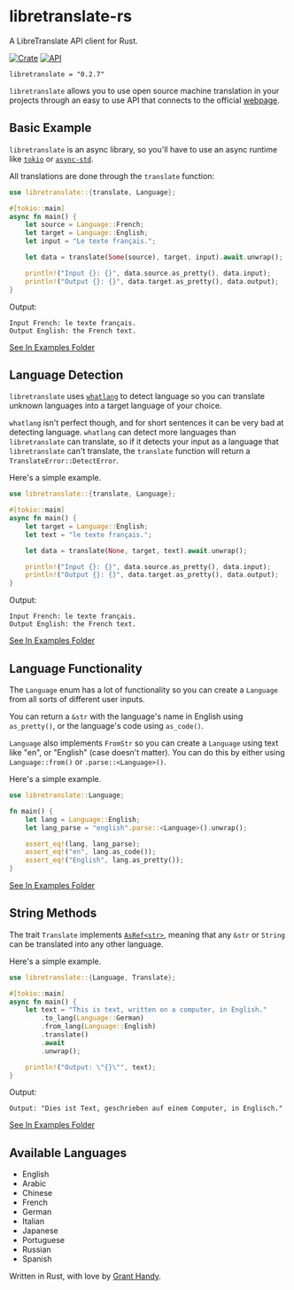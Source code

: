 # libretranslate-rs
A LibreTranslate API client for Rust.

[![Crate](https://img.shields.io/crates/v/libretranslate.svg)](https://crates.io/crates/libretranslate)
[![API](https://docs.rs/libretranslate/badge.svg)](https://docs.rs/libretranslate)
```
libretranslate = "0.2.7"
```

`libretranslate` allows you to use open source machine translation in your projects through an easy to use API that connects to the official [webpage](https://libretranslate.com/).

## Basic Example
`libretranslate` is an async library, so you'll have to use an async runtime like [`tokio`](https://crates.io/crates/tokio) or [`async-std`](https://crates.io/crates/async-std).

All translations are done through the `translate` function:
```rust
use libretranslate::{translate, Language};

#[tokio::main]
async fn main() {
    let source = Language::French;
    let target = Language::English;
    let input = "Le texte français.";

    let data = translate(Some(source), target, input).await.unwrap();

    println!("Input {}: {}", data.source.as_pretty(), data.input);
    println!("Output {}: {}", data.target.as_pretty(), data.output);
}
```

Output:
```
Input French: le texte français.
Output English: the French text.
```

[See In Examples Folder](https://github.com/DefunctLizard/libretranslate-rs/blob/main/examples/basic.rs)

## Language Detection
`libretranslate` uses [`whatlang`](https://crates.io/crates/whatlang) to detect language so you can translate unknown languages into a target language of your choice.

`whatlang` isn't perfect though, and for short sentences it can be very bad at detecting language. `whatlang` can detect more languages than `libretranslate` can translate, so if it detects your input as a language that `libretranslate` can't translate, the `translate` function will return a `TranslateError::DetectError`.

Here's a simple example.
```rust
use libretranslate::{translate, Language};

#[tokio::main]
async fn main() {
    let target = Language::English;
    let text = "le texte français.";

    let data = translate(None, target, text).await.unwrap();

    println!("Input {}: {}", data.source.as_pretty(), data.input);
    println!("Output {}: {}", data.target.as_pretty(), data.output);
}
```

Output:
```
Input French: le texte français.
Output English: the French text.
```

[See In Examples Folder](https://github.com/DefunctLizard/libretranslate-rs/blob/main/examples/detect.rs)

## Language Functionality
The `Language` enum has a lot of functionality so you can create a `Language` from all sorts of different user inputs.

You can return a `&str` with the language's name in English using `as_pretty()`, or the language's code using `as_code()`.

`Language` also implements `FromStr` so you can create a `Language` using text like "en", or "English" (case doesn't matter). You can do this by either using `Language::from()` or `.parse::<Language>()`.

Here's a simple example.
```rust
use libretranslate::Language;

fn main() {
    let lang = Language::English;
    let lang_parse = "english".parse::<Language>().unwrap();

    assert_eq!(lang, lang_parse);
    assert_eq!("en", lang.as_code());
    assert_eq!("English", lang.as_pretty());
}
```

[See In Examples Folder](https://github.com/DefunctLizard/libretranslate-rs/blob/main/examples/parse.rs)

## String Methods
The trait `Translate` implements [`AsRef<str>`](https://doc.rust-lang.org/std/convert/trait.AsRef.html), meaning that any `&str` or `String` can be translated into any other language. 

Here's a simple example.
```rust
use libretranslate::{Language, Translate};

#[tokio::main]
async fn main() {
    let text = "This is text, written on a computer, in English."
        .to_lang(Language::German)
        .from_lang(Language::English)
        .translate()
        .await
        .unwrap();

    println!("Output: \"{}\"", text);
}

```

Output:
```
Output: "Dies ist Text, geschrieben auf einem Computer, in Englisch."
```

[See In Examples Folder](https://github.com/DefunctLizard/libretranslate-rs/blob/main/examples/method.rs)

## Available Languages
- English
- Arabic
- Chinese
- French
- German
- Italian
- Japanese
- Portuguese
- Russian
- Spanish

Written in Rust, with love by [Grant Handy](mailto://grantshandy@gmail.com).
